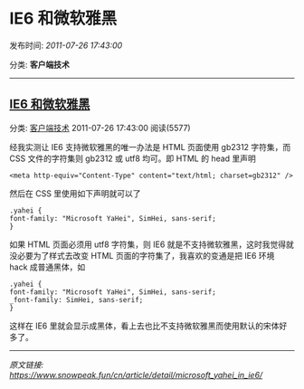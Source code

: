 # IE6 和微软雅黑

发布时间: *2011-07-26 17:43:00*

分类: __客户端技术__

---------

## [IE6 和微软雅黑](/cn/article/detail/microsoft_yahei_in_ie6/)

分类: [客户端技术](/cn/article/category/client_side_technology/) 2011-07-26 17:43:00 阅读(5577)

经我实测让 IE6 支持微软雅黑的唯一办法是 HTML 页面使用 gb2312 字符集，而 CSS 文件的字符集则 gb2312 或 utf8 均可。即 HTML 的 head 里声明


    <meta http-equiv="Content-Type" content="text/html; charset=gb2312" />

然后在 CSS 里使用如下声明就可以了


    .yahei {
    font-family: "Microsoft YaHei", SimHei, sans-serif;
    }

如果 HTML 页面必须用 utf8 字符集，则 IE6 就是不支持微软雅黑，这时我觉得就没必要为了样式去改变 HTML 页面的字符集了，我喜欢的变通是把 IE6 环境 hack 成普通黑体，如


    .yahei {
    font-family: "Microsoft YaHei", SimHei, sans-serif;
    _font-family: SimHei, sans-serif;
    }

这样在 IE6 里就会显示成黑体，看上去也比不支持微软雅黑而使用默认的宋体好多了。


---
*原文链接: https://www.snowpeak.fun/cn/article/detail/microsoft_yahei_in_ie6/*
